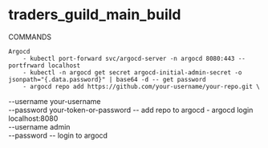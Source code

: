 # traders_guild_main_build





COMMANDS

    Argocd
        - kubectl port-forward svc/argocd-server -n argocd 8080:443 -- portfrward localhost
        - kubectl -n argocd get secret argocd-initial-admin-secret -o jsonpath="{.data.password}" | base64 -d -- get password
        - argocd repo add https://github.com/your-username/your-repo.git \
  --username your-username \
  --password your-token-or-password -- add repo to argocd
        - argocd login localhost:8080 \
  --username admin \
  --password <your-password> -- login to argocd




